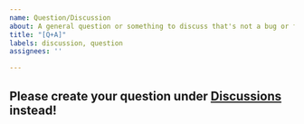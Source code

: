 ```yaml
---
name: Question/Discussion
about: A general question or something to discuss that's not a bug or feature
title: "[Q+A]"
labels: discussion, question
assignees: ''

---
```


## Please create your question under [Discussions](https://github.com/vintagepc/MINI404/discussions) instead!
